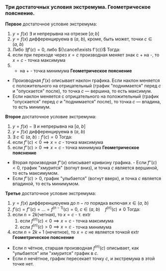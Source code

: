### Три достаточных условия экстремума. Геометрическое пояснение.

**Первое** достаточное условие экстремума:
1) ${y = f(x)}$ ${ \exists}$ и непрерывна на отрезке ${[a;b]}$
2) ${ y = f(x)}$ дифференцируема в ${(a, \ b)}$, кроме, быть может, точки ${c \in (a, \ b)}$ 
3) Либо ${\exists f'(c) = 0}$, либо ${\cancel\exists f'(c)}$
Тогда:
1) если при переходе через ${x = c}$ производная меняет знак с + на -, то ${x = c}$ - точка максимума
2) - на + - точка минимума
**Геометрическое пояснение** 
- Производная $f'(x)$ описывает наклон графика. Если наклон меняется с положительного на отрицательный (график "поднимается" перед $c$ и "опускается" после), то точка $c$ — вершина, то есть максимум. 
- Если наклон меняется с отрицательного на положительный (график "опускается" перед $c$ и "поднимается" после), то точка $c$ — впадина, то есть минимум.


**Второе** достаточное условие экстремума:
1) ${y = f(x) - \exists}$ и непрерывна на ${[a, \ b ]}$
2) ${y = f(x)}$ дифференцируема в ${(a, \ b)}$
3) ${\exists  \ c \in (a, \ b): f'(c) = 0}$ 
Тогда:
1) если ${f''(c) <0 \implies x = c }$  - точка максимума
2) если ${f''(c) > 0 \implies x = c}$ - точка минимума
**Геометрическое пояснение** 
- Вторая производная $f''(x)$ описывает кривизну графика. - Если $f''(c) < 0$, график "хмурится" (вогнут вниз), и точка $c$ является вершиной, то есть максимумом. 
- Если $f''(c) > 0$, график "улыбается" (вогнут вверх), и точка $c$ является впадиной, то есть минимумом.


**Третье** достаточное условие экстремума:
1) ${y = f(x)}$ дифференцируема до ${n-го}$ порядка включая ${x \in (a, \ b)}$
2) ${f'(c) = f''(c) = \dots = f^{ (n-1) }(c) = 0, \ c \in (a, \ b) \quad f^{ (n) }(c) \neq 0}$
Тогда:
1) если ${n = 2k}$(четная), то ${x = c }$ - т. ${\text{extr }}$
	1) если ${f^{ (n) }(c) <0 \implies x = c }$  - точка максимума
	2) если ${f^{ (n) }(c) > 0 \implies x = c}$ - точка минимума
2) если ${ n = 2k+1}$ (нечетное), то ${x = c}$ не является точкой ${\text{extr }}$
**Геометрическое пояснение** 
- Если $n$ чётное, старшая производная $f^{(n)}(c)$ описывает, как "улыбается" или "хмурится" график в $c$. 
- Если $n$ нечётное, график пересекает точку $c$, и экстремума в этой точке нет.